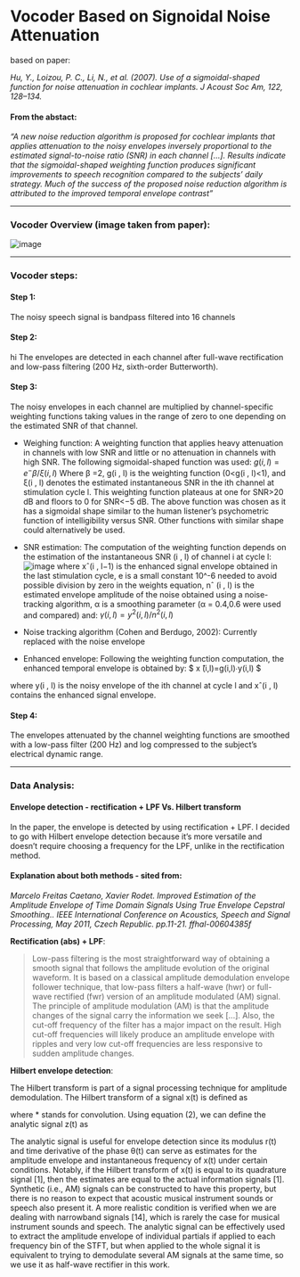 # Vocoder Based on Signoidal Noise Attenuation
based on paper:

*Hu, Y., Loizou, P. C., Li, N., et al. (2007). Use of a sigmoidal-shaped function
for noise attenuation in cochlear implants. J Acoust Soc Am, 122,
128–134.*

#### From the abstact:
*“A new noise reduction algorithm is proposed for cochlear implants
that applies attenuation to the noisy envelopes inversely proportional
to the estimated signal-to-noise ratio (SNR) in each channel […]. Results indicate
that the sigmoidal-shaped weighting function produces significant improvements
to speech recognition compared to the subjects’ daily strategy.
Much of the success of the proposed noise reduction algorithm is attributed
to the improved temporal envelope contrast”*
___
### Vocoder Overview (image taken from paper):
![image](https://user-images.githubusercontent.com/79848589/189127838-3cdae8ca-8ada-4d71-94db-b5c218dd4fd4.png)
___
### Vocoder steps:
#### Step 1:
The noisy speech signal is bandpass filtered into 16 channels 
#### Step 2:
hi
The envelopes are detected in each channel after full-wave rectification and low-pass filtering (200 Hz, sixth-order Butterworth).
#### Step 3:
 The noisy envelopes in each channel are multiplied by channel-specific weighting functions taking values in
the range of zero to one depending on the estimated SNR of that channel.
- Weighing function:
A weighting function that applies heavy attenuation in channels with low SNR and little or no attenuation in channels with high SNR.
The following sigmoidal-shaped function was used: $g(i,l)=e^-β/ξ(i ,l)$
Where β =2, g(i , l) is the weighting function (0<g(i , l)<1), and ξ(i , l) denotes the estimated
instantaneous SNR in the ith channel at stimulation cycle l. This weighting function plateaus at
one for SNR>20 dB and floors to 0 for SNR<−5 dB. The above function was chosen as it has
a sigmoidal shape similar to the human listener’s psychometric function of intelligibility versus
SNR. Other functions with similar shape could alternatively be used.

- SNR estimation:
The computation of the weighting function depends on the estimation of the instantaneous SNR (i , l) of channel i at cycle l: 
![image](https://user-images.githubusercontent.com/79848589/189133952-a86cfdfa-62c7-4071-853a-82775d55fa31.png)
where xˆ(i , l−1) is the enhanced signal envelope obtained in the last stimulation cycle, e is a
small constant 10^-6 needed to avoid possible division by zero in the weights equation, nˆ (i , l) is the estimated envelope amplitude of the noise obtained using a noise-tracking algorithm, α is a smoothing parameter (α = 0.4,0.6 were used and compared) and:
 $γ(i ,l) =y^2 (i ,l)/n^2  (i ,l)$
 
 - Noise tracking algorithm (Cohen and Berdugo, 2002):
 Currently replaced with the noise envelope
 
 - Enhanced envelope:
 Following the weighting function computation, the enhanced temporal envelope is obtained by:
 $ x ̂(i,l)=g(i,l)∙y(i,l) $

where y(i , l) is the noisy envelope of the ith channel at cycle l and xˆ(i , l) contains the enhanced signal envelope.

#### Step 4:
The envelopes attenuated by the channel weighting functions are smoothed with a low-pass filter (200 Hz) and log compressed to the subject’s electrical dynamic range. 

____

### Data Analysis:
#### Envelope detection - rectification + LPF Vs. Hilbert transform
In the paper, the envelope is detected by using rectification + LPF. I decided to go with Hilbert envelope detection because it’s more versatile and doesn’t require choosing a frequency for the LPF, unlike in the rectification method.

#### Explanation about both methods - sited from:
*Marcelo Freitas Caetano, Xavier Rodet. Improved Estimation of the Amplitude Envelope of Time Domain Signals Using True Envelope Cepstral Smoothing.. IEEE International Conference on Acoustics,
Speech and Signal Processing, May 2011, Czech Republic. pp.11-21. ffhal-00604385f*

**Rectification (abs) + LPF**: 
> Low-pass filtering is the most straightforward way of obtaining a smooth signal that follows the amplitude evolution of the original waveform. It is based on a classical amplitude demodulation envelope follower technique, that low-pass filters a half-wave (hwr) or full-wave rectified (fwr) version of an amplitude modulated (AM) signal. The principle of amplitude modulation (AM) is that the amplitude changes of the signal carry the information we seek [...]. Also, the cut-off frequency of the filter has a major impact on the result. High cut-off frequencies will likely produce an amplitude envelope with ripples and very low cut-off frequencies are less responsive to sudden amplitude changes.

**Hilbert envelope detection**: 

The Hilbert transform is part of a signal processing technique for amplitude demodulation. The Hilbert transform of a signal x(t) is defined as
 
where * stands for convolution. Using equation (2), we can define the analytic signal z(t) as 
 
The analytic signal is useful for envelope detection since its modulus r(t) and time derivative of the phase θ(t) can serve as estimates for the amplitude envelope and instantaneous frequency of x(t) under certain conditions. Notably, if the Hilbert transform of x(t) is equal to its quadrature signal [1], then the estimates are equal to the actual information signals [1]. Synthetic (i.e., AM) signals can be constructed to have this property, but there is no reason to expect that acoustic musical instrument sounds or speech also present it. A more realistic condition is verified when we are dealing with narrowband signals [14], which is rarely the case for musical instrument sounds and speech. The analytic signal can be effectively used to extract the amplitude envelope of individual partials if applied to each frequency bin of the STFT, but when applied to the whole signal it is equivalent to trying to demodulate several AM signals at the same time, so we use it as half-wave rectifier in this work.

